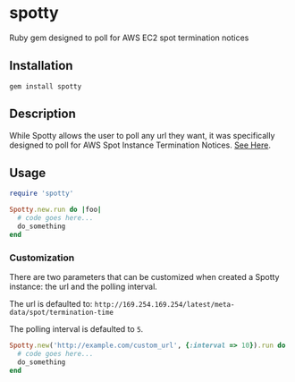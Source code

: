 # spotty
Ruby gem designed to poll for AWS EC2 spot termination notices

## Installation

```
gem install spotty
```

## Description

While Spotty allows the user to poll any url they want, it was specifically designed to poll for AWS Spot Instance Termination Notices. [See Here](http://docs.aws.amazon.com/AWSEC2/latest/UserGuide/spot-interruptions.html).

## Usage
```ruby
require 'spotty'

Spotty.new.run do |foo|
  # code goes here...
  do_something
end
```

### Customization

There are two parameters that can be customized when created a Spotty instance: the url and the polling interval.

The url is defaulted to: ```http://169.254.169.254/latest/meta-data/spot/termination-time```

The polling interval is defaulted to ```5```.

```ruby
Spotty.new('http://example.com/custom_url', {:interval => 10}).run do |foo|
  # code goes here...
  do_something
end
```
